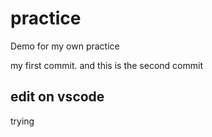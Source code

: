 # practice
Demo for my own practice

my first commit.
and this is the second commit

## edit on vscode

trying
